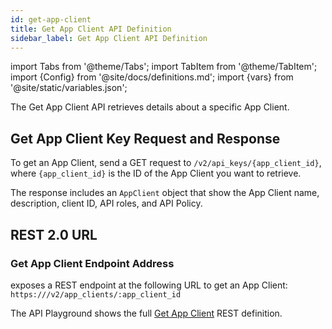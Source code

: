 ```yaml
---
id: get-app-client
title: Get App Client API Definition
sidebar_label: Get App Client API Definition
---
```


import Tabs from '@theme/Tabs';
import TabItem from '@theme/TabItem';
import {Config} from '@site/docs/definitions.md';
import {vars} from '@site/static/variables.json';

The Get App Client API retrieves details about a specific App Client.

## Get App Client Key Request and Response

To get an App Client, send a GET request to `/v2/api_keys/{app_client_id}`, where 
`{app_client_id}` is the ID of the App Client you want to retrieve.

The response includes an `AppClient` object that show the App Client name, 
description, client ID, API roles, and API Policy.

## REST 2.0 URL

### Get App Client Endpoint Address

<Config v="names.product"/> exposes a REST endpoint at the following URL
to get an App Client:
<code>https://<Config v="domains.rest.indexing"/>/v2/app_clients/:app_client_id</code>

The API Playground shows the full [Get App Client](/docs/rest-api/get-app-client) REST definition.

